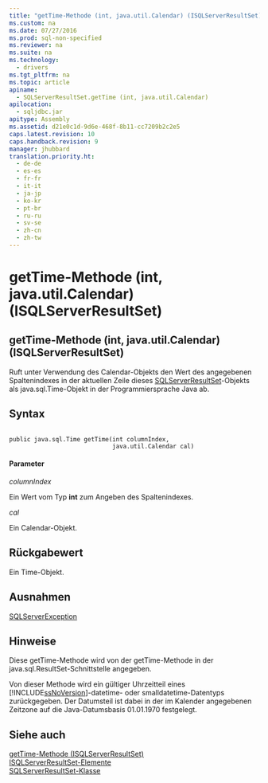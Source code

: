 ```yaml
---
title: "getTime-Methode (int, java.util.Calendar) (ISQLServerResultSet)"
ms.custom: na
ms.date: 07/27/2016
ms.prod: sql-non-specified
ms.reviewer: na
ms.suite: na
ms.technology: 
  - drivers
ms.tgt_pltfrm: na
ms.topic: article
apiname: 
  - SQLServerResultSet.getTime (int, java.util.Calendar)
apilocation: 
  - sqljdbc.jar
apitype: Assembly
ms.assetid: d21e0c1d-9d6e-468f-8b11-cc7209b2c2e5
caps.latest.revision: 10
caps.handback.revision: 9
manager: jhubbard
translation.priority.ht: 
  - de-de
  - es-es
  - fr-fr
  - it-it
  - ja-jp
  - ko-kr
  - pt-br
  - ru-ru
  - sv-se
  - zh-cn
  - zh-tw
---
```

# getTime-Methode (int, java.util.Calendar) (ISQLServerResultSet)
    
## getTime\-Methode \(int, java.util.Calendar\) \(ISQLServerResultSet\)  
 Ruft unter Verwendung des Calendar\-Objekts den Wert des angegebenen Spaltenindexes in der aktuellen Zeile dieses [SQLServerResultSet](../content/SQLServerResultSet-Class.md)\-Objekts als java.sql.Time\-Objekt in der Programmiersprache Java ab.  
  
## Syntax  
  
```  
  
public java.sql.Time getTime(int columnIndex,  
                             java.util.Calendar cal)  
```  
  
#### Parameter  
 *columnIndex*  
  
 Ein Wert vom Typ **int** zum Angeben des Spaltenindexes.  
  
 *cal*  
  
 Ein Calendar\-Objekt.  
  
## Rückgabewert  
 Ein Time\-Objekt.  
  
## Ausnahmen  
 [SQLServerException](../content/SQLServerException-Class.md)  
  
## Hinweise  
 Diese getTime\-Methode wird von der getTime\-Methode in der java.sql.ResultSet\-Schnittstelle angegeben.  
  
 Von dieser Methode wird ein gültiger Uhrzeitteil eines [!INCLUDE[ssNoVersion](../content/includes/ssNoVersion_md.md)]\-datetime\- oder smalldatetime\-Datentyps zurückgegeben. Der Datumsteil ist dabei in der im Kalender angegebenen Zeitzone auf die Java\-Datumsbasis 01.01.1970 festgelegt.  
  
## Siehe auch  
 [getTime-Methode &#40;ISQLServerResultSet&#41;](../content/getTime-Method--SQLServerResultSet-.md)   
 [ISQLServerResultSet-Elemente](../content/SQLServerResultSet-Members.md)   
 [SQLServerResultSet-Klasse](../content/SQLServerResultSet-Class.md)  
  
  